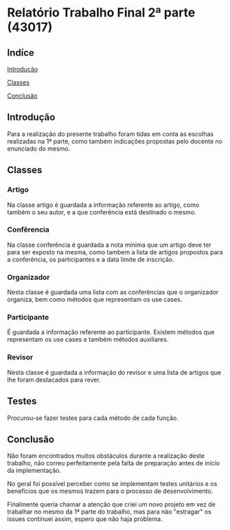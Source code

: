 # Relatório Trabalho Final 2ª parte (43017)

## Indíce
[Introdução](#introdução)

[Classes](#classes)

[Conclusão](#conclusão)

## Introdução
Para a realização do presente trabalho foram tidas em conta as escolhas realizadas na 1ª parte, como também indicações propostas pelo docente no enunciado do mesmo.

## Classes
### Artigo
Na classe artigo é guardada a informação referente ao artigo, como também o seu autor, e a que conferência está destinado o mesmo.

### Confêrencia
Na classe conferência é guardada a nota mínima que um artigo deve ter para ser exposto na mesma, como tambem a lista de artigos propostos para a conferência, os participantes e a data limite de inscrição.

### Organizador
Nesta classe é guardada uma lista com as conferências que o organizador organiza, bem como métodos que representam os use cases.

### Participante
É guardada a informação referente ao participante. Existem métodos que representam os use cases e também métodos auxiliares.

### Revisor
Nesta classe é guardada a informação do revisor e uma lista de artigos que lhe foram destacados para rever.

## Testes
Procurou-se fazer testes para cada método de cada função.

## Conclusão
Não foram encontrados muitos obstáculos durante a realização deste trabalho, não correu perfeitamente pela falta de preparação antes de início da implementação.

No geral foi possível perceber como se implementam testes unitários e os benefícios que os mesmos trazem para o processo de desenvolvimento.

Finalmente queria chamar a atenção que criei um novo projeto em vez de trabalhar no mesmo da 1ª parte do trabalho, mas para não "estragar" os issues continuei assim, espero que não haja problema.




